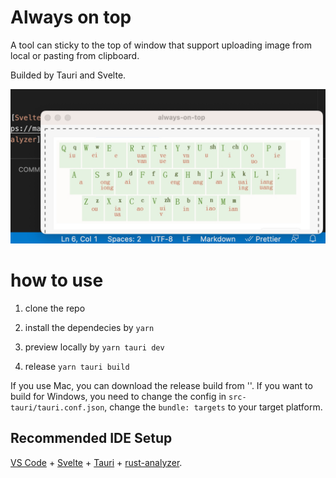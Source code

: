 # Always on top
A tool can sticky to the top of window that support uploading image from local or pasting from clipboard.

Builded by Tauri and Svelte.

![](2023-04-03-00-46-59.png)

# how to use
1. clone the repo

2. install the dependecies by `yarn`

3. preview locally by `yarn tauri dev`

4. release `yarn tauri build`

If you use Mac, you can download the release build from ''. If you want to build for Windows, you need to change the config in `src-tauri/tauri.conf.json`, change the `bundle: targets` to your target platform.


## Recommended IDE Setup

[VS Code](https://code.visualstudio.com/) + [Svelte](https://marketplace.visualstudio.com/items?itemName=svelte.svelte-vscode) + [Tauri](https://marketplace.visualstudio.com/items?itemName=tauri-apps.tauri-vscode) + [rust-analyzer](https://marketplace.visualstudio.com/items?itemName=rust-lang.rust-analyzer).
